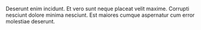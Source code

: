 Deserunt enim incidunt.
Et vero sunt neque placeat velit maxime.
Corrupti nesciunt dolore minima nesciunt.
Est maiores cumque aspernatur cum error molestiae deserunt.